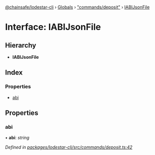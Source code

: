 [@chainsafe/lodestar-cli](../README.md) › [Globals](../globals.md) › ["commands/deposit"](../modules/_commands_deposit_.md) › [IABIJsonFile](_commands_deposit_.iabijsonfile.md)

# Interface: IABIJsonFile

## Hierarchy

* **IABIJsonFile**

## Index

### Properties

* [abi](_commands_deposit_.iabijsonfile.md#abi)

## Properties

###  abi

• **abi**: *string*

*Defined in [packages/lodestar-cli/src/commands/deposit.ts:42](https://github.com/ChainSafe/lodestar/blob/2bf6badbe/packages/lodestar-cli/src/commands/deposit.ts#L42)*
